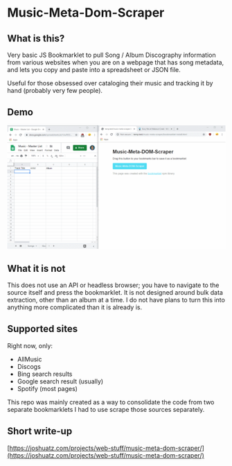# Music-Meta-Dom-Scraper

## What is this?
Very basic JS Bookmarklet to pull Song / Album Discography information from various websites when you are on a webpage that has song metadata, and lets you copy and paste into a spreadsheet or JSON file. 

Useful for those obsessed over cataloging their music and tracking it by hand (probably very few people).

## Demo
![Demo GIF](./demo.gif)

## What it is not
This does not use an API or headless browser; you have to navigate to the source itself and press the bookmarklet. It is not designed around bulk data extraction, other than an album at a time. I do not have plans to turn this into anything more complicated than it is already is.

## Supported sites
Right now, only:
 - AllMusic
 - Discogs
 - Bing search results
 - Google search result (usually)
 - Spotify (most pages)

This repo was mainly created as a way to consolidate the code from two separate bookmarklets I had to use scrape those sources separately.

## Short write-up
[https://joshuatz.com/projects/web-stuff/music-meta-dom-scraper/](https://joshuatz.com/projects/web-stuff/music-meta-dom-scraper/)